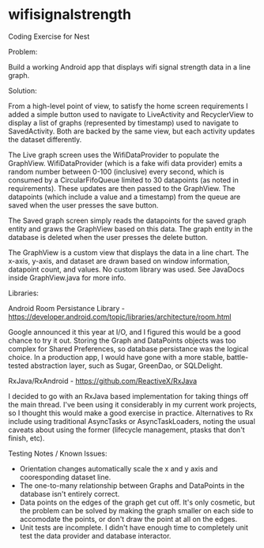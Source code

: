 # wifisignalstrength
Coding Exercise for Nest

Problem: 

Build a working Android app that displays wifi signal strength data in a line graph.

Solution:

From a high-level point of view, to satisfy the home screen requirements I added a simple button used to navigate to LiveActivity and RecyclerView to display a list of graphs (represented by timestamp) used to navigate to SavedActivity. Both are backed by the same view, but each activity updates the dataset differently.

The Live graph screen uses the WifiDataProvider to populate the GraphView. WifiDataProvider (which is a fake wifi data provider) emits a random number between 0-100 (inclusive) every second, which is consumed by a CircularFifoQueue limited to 30 datapoints (as noted in requirements). These updates are then passed to the GraphView. The datapoints (which include a value and a timestamp) from the queue are saved when the user presses the save button.

The Saved graph screen simply reads the datapoints for the saved graph entity and graws the GraphView based on this data. The graph entity in the database is deleted when the user presses the delete button.

The GraphView is a custom view that displays the data in a line chart. The x-axis, y-axis, and dataset are drawn based on window information, datapoint count, and values. No custom library was used. See JavaDocs inside GraphView.java for more info. 

Libraries:

Android Room Persistance Library - https://developer.android.com/topic/libraries/architecture/room.html

Google announced it this year at I/O, and I figured this would be a good chance to try it out. Storing the Graph and DataPoints objects was too complex for Shared Preferences, so database persistance was the logical choice. In a production app, I would have gone with a more stable, battle-tested abstraction layer, such as Sugar, GreenDao, or SQLDelight.

RxJava/RxAndroid - https://github.com/ReactiveX/RxJava

I decided to go with an RxJava based implementation for taking things off the main thread.  I've been using it considerably in my current work projects, so I thought this would make a good exercise in practice. Alternatives to Rx include using traditional AsyncTasks or AsyncTaskLoaders, noting the usual caveats about using the former (lifecycle management, ptasks that don't finish, etc).

Testing Notes / Known Issues:

- Orientation changes automatically scale the x and y axis and cooresponding dataset line.
- The one-to-many relationship between Graphs and DataPoints in the database isn't entirely correct. 
- Data points on the edges of the graph get cut off. It's only cosmetic, but the problem can be solved by making the graph smaller on each side to accomodate the points, or don't draw the point at all on the edges.
- Unit tests are incomplete. I didn't have enough time to completely unit test the data provider and database interactor. 
